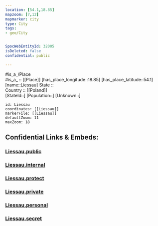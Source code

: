 ```yaml
---
location: [54.1,18.85] 
mapzoom: [7,12] 
mapmarker: city 
type: City
tags:
- geo/City


SpocWebEntityId: 32005
isDeleted: false
confidential: public

---
```

#is_a_/Place  
#is_a_ :: [[Place]] 
[has_place_longitude::18.85] 
[has_place_latitude::54.1] 
[name::Liessau] 
State ::  
Country :: [[Poland]]  
[StateId::] 
[Population::] 
[Unknown::] 


```leaflet
id: Liessau
coordinates: [[Liessau]] 
markerFile: [[Liessau]] 
defaultZoom: 11 
maxZoom: 18
```


## Confidential Links & Embeds: 

### [Liessau.public](/_public/\Earth\Continent\Europe\Europe~East\Poland\Provinces~Poland\Pomeranian\CityLiessau.public.md) 

### [Liessau.internal](/_internal/\Earth\Continent\Europe\Europe~East\Poland\Provinces~Poland\Pomeranian\CityLiessau.internal.md) 

### [Liessau.protect](/_protect/\Earth\Continent\Europe\Europe~East\Poland\Provinces~Poland\Pomeranian\CityLiessau.protect.md) 

### [Liessau.private](/_private/\Earth\Continent\Europe\Europe~East\Poland\Provinces~Poland\Pomeranian\CityLiessau.private.md) 

### [Liessau.personal](/_personal/\Earth\Continent\Europe\Europe~East\Poland\Provinces~Poland\Pomeranian\CityLiessau.personal.md) 

### [Liessau.secret](/_secret/\Earth\Continent\Europe\Europe~East\Poland\Provinces~Poland\Pomeranian\CityLiessau.secret.md)

